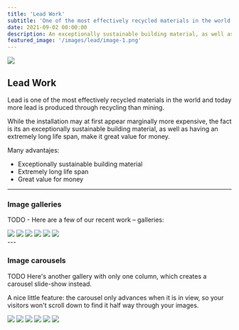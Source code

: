 ```yaml
---
title: 'Lead Work'
subtitle: 'One of the most effectively recycled materials in the world.'
date: 2021-09-02 00:00:00
description: An exceptionally sustainable building material, as well as having an extremely long life span, make it great value for money.
featured_image: '/images/lead/image-1.png'
---
```


![](/images/lead/image-1.png)

## Lead Work

Lead is one of the most effectively recycled materials in the world and today more lead is produced through recycling than mining. 

While the installation may at first appear marginally more expensive, the fact is its an exceptionally sustainable building material, as well as having an extremely long life span, make it great value for money.


Many advantajes:

* Exceptionally sustainable building material
* Extremely long life span
* Great value for money

---

### Image galleries

TODO - Here are a few of our recent work – galleries:

<div class="gallery" data-columns="3">
	<img src="/images/lead/image-1.png">
	<img src="/images/lead/image-2.png">
	<img src="/images/lead/image-3.png">
	<img src="/images/lead/image-4.png">
	<img src="/images/lead/image-5.png">
	<img src="/images/lead/image-6.png">
</div>
---

### Image carousels

TODO
Here's another gallery with only one column, which creates a carousel slide-show instead.

A nice little feature: the carousel only advances when it is in view, so your visitors won't scroll down to find it half way through your images.

<div class="gallery" data-columns="1">
	<img src="/images/lead/image-1.png">
	<img src="/images/lead/image-2.png">
	<img src="/images/lead/image-3.png">
	<img src="/images/lead/image-4.png">
	<img src="/images/lead/image-5.png">
	<img src="/images/lead/image-6.png">
</div>